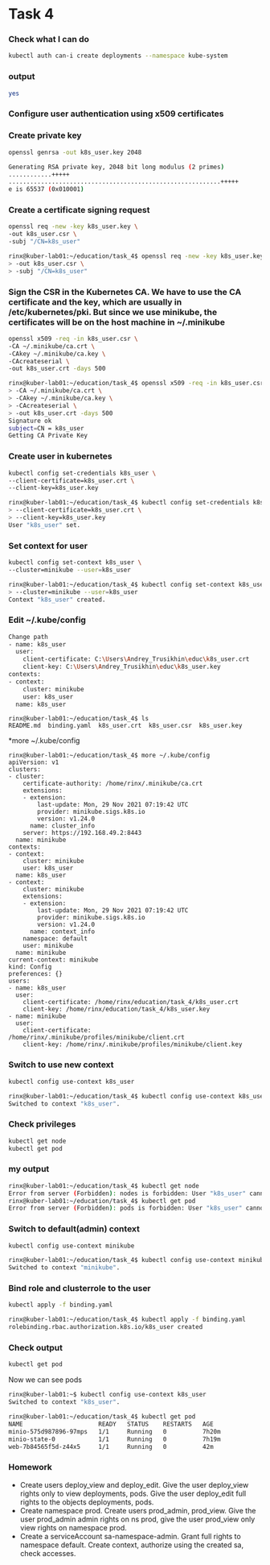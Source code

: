 # Task 4
### Check what I can do
```bash
kubectl auth can-i create deployments --namespace kube-system
```
### output
```bash
yes
```
### Configure user authentication using x509 certificates
### Create private key
```bash
openssl genrsa -out k8s_user.key 2048
```
```bash
Generating RSA private key, 2048 bit long modulus (2 primes)
............+++++
...........................................................+++++
e is 65537 (0x010001)
```

### Create a certificate signing request
```bash
openssl req -new -key k8s_user.key \
-out k8s_user.csr \
-subj "/CN=k8s_user"
```
```bash
rinx@kuber-lab01:~/education/task_4$ openssl req -new -key k8s_user.key \
> -out k8s_user.csr \
> -subj "/CN=k8s_user"

```

### Sign the CSR in the Kubernetes CA. We have to use the CA certificate and the key, which are usually in /etc/kubernetes/pki. But since we use minikube, the certificates will be on the host machine in ~/.minikube
```bash
openssl x509 -req -in k8s_user.csr \
-CA ~/.minikube/ca.crt \
-CAkey ~/.minikube/ca.key \
-CAcreateserial \
-out k8s_user.crt -days 500
```
```bash
rinx@kuber-lab01:~/education/task_4$ openssl x509 -req -in k8s_user.csr \
> -CA ~/.minikube/ca.crt \
> -CAkey ~/.minikube/ca.key \
> -CAcreateserial \
> -out k8s_user.crt -days 500
Signature ok
subject=CN = k8s_user
Getting CA Private Key
```


### Create user in kubernetes
```bash
kubectl config set-credentials k8s_user \
--client-certificate=k8s_user.crt \
--client-key=k8s_user.key
```
```bash
rinx@kuber-lab01:~/education/task_4$ kubectl config set-credentials k8s_user \
> --client-certificate=k8s_user.crt \
> --client-key=k8s_user.key
User "k8s_user" set.
```

### Set context for user
```bash
kubectl config set-context k8s_user \
--cluster=minikube --user=k8s_user
```
```bash
rinx@kuber-lab01:~/education/task_4$ kubectl config set-context k8s_user \
> --cluster=minikube --user=k8s_user
Context "k8s_user" created.
```

### Edit ~/.kube/config
```bash
Change path
- name: k8s_user
  user:
    client-certificate: C:\Users\Andrey_Trusikhin\educ\k8s_user.crt
    client-key: C:\Users\Andrey_Trusikhin\educ\k8s_user.key
contexts:
- context:
    cluster: minikube
    user: k8s_user
  name: k8s_user
```
```
rinx@kuber-lab01:~/education/task_4$ ls
README.md  binding.yaml  k8s_user.crt  k8s_user.csr  k8s_user.key
```
*more ~/.kube/config

```
rinx@kuber-lab01:~/education/task_4$ more ~/.kube/config
apiVersion: v1
clusters:
- cluster:
    certificate-authority: /home/rinx/.minikube/ca.crt
    extensions:
    - extension:
        last-update: Mon, 29 Nov 2021 07:19:42 UTC
        provider: minikube.sigs.k8s.io
        version: v1.24.0
      name: cluster_info
    server: https://192.168.49.2:8443
  name: minikube
contexts:
- context:
    cluster: minikube
    user: k8s_user
  name: k8s_user
- context:
    cluster: minikube
    extensions:
    - extension:
        last-update: Mon, 29 Nov 2021 07:19:42 UTC
        provider: minikube.sigs.k8s.io
        version: v1.24.0
      name: context_info
    namespace: default
    user: minikube
  name: minikube
current-context: minikube
kind: Config
preferences: {}
users:
- name: k8s_user
  user:
    client-certificate: /home/rinx/education/task_4/k8s_user.crt
    client-key: /home/rinx/education/task_4/k8s_user.key
- name: minikube
  user:
    client-certificate: /home/rinx/.minikube/profiles/minikube/client.crt
    client-key: /home/rinx/.minikube/profiles/minikube/client.key

```

### Switch to use new context
```bash
kubectl config use-context k8s_user
```

```bash
rinx@kuber-lab01:~/education/task_4$ kubectl config use-context k8s_user
Switched to context "k8s_user".
```

### Check privileges
```bash
kubectl get node
kubectl get pod
```
### my output
```bash
rinx@kuber-lab01:~/education/task_4$ kubectl get node
Error from server (Forbidden): nodes is forbidden: User "k8s_user" cannot list resource "nodes" in API group "" at the cluster scope
rinx@kuber-lab01:~/education/task_4$ kubectl get pod
Error from server (Forbidden): pods is forbidden: User "k8s_user" cannot list resource "pods" in API group "" in the namespace "default"
```
### Switch to default(admin) context
```bash
kubectl config use-context minikube
```
```bash
rinx@kuber-lab01:~/education/task_4$ kubectl config use-context minikube
Switched to context "minikube".
```

### Bind role and clusterrole to the user
```bash
kubectl apply -f binding.yaml
```
```bash
rinx@kuber-lab01:~/education/task_4$ kubectl apply -f binding.yaml
rolebinding.rbac.authorization.k8s.io/k8s_user created
```
### Check output
```bash
kubectl get pod
```
Now we can see pods
```bash
rinx@kuber-lab01:~$ kubectl config use-context k8s_user
Switched to context "k8s_user".

rinx@kuber-lab01:~/education/task_4$ kubectl get pod
NAME                     READY   STATUS    RESTARTS   AGE
minio-575d987896-97mps   1/1     Running   0          7h20m
minio-state-0            1/1     Running   0          7h19m
web-7b84565f5d-z44x5     1/1     Running   0          42m
```


### Homework
* Create users deploy_view and deploy_edit. Give the user deploy_view rights only to view deployments, pods. Give the user deploy_edit full rights to the objects deployments, pods.
* Create namespace prod. Create users prod_admin, prod_view. Give the user prod_admin admin rights on ns prod, give the user prod_view only view rights on namespace prod.
* Create a serviceAccount sa-namespace-admin. Grant full rights to namespace default. Create context, authorize using the created sa, check accesses.
